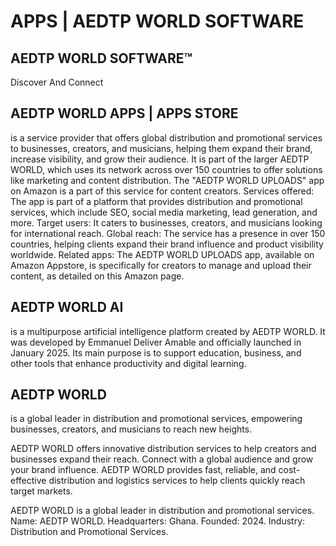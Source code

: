 # APPS | AEDTP WORLD SOFTWARE
<h2>AEDTP WORLD SOFTWARE™️</h2>

Discover And Connect

<h2> AEDTP WORLD APPS | APPS STORE </h2> is a service provider that offers global distribution and promotional services to businesses, creators, and musicians, helping them expand their brand, increase visibility, and grow their audience. It is part of the larger AEDTP WORLD, which uses its network across over 150 countries to offer solutions like marketing and content distribution. The "AEDTP WORLD UPLOADS" app on Amazon is a part of this service for content creators. 
Services offered: The app is part of a platform that provides distribution and promotional services, which include SEO, social media marketing, lead generation, and more. 
Target users: It caters to businesses, creators, and musicians looking for international reach. 
Global reach: The service has a presence in over 150 countries, helping clients expand their brand influence and product visibility worldwide. 
Related apps: The AEDTP WORLD UPLOADS app, available on Amazon Appstore, is specifically for creators to manage and upload their content, as detailed on this Amazon page. 

<h2>AEDTP WORLD AI</h2> is a multipurpose artificial intelligence platform created by AEDTP WORLD. It was developed by Emmanuel Deliver Amable and officially launched in January 2025. Its main purpose is to support education, business, and other tools that enhance productivity and digital learning.

<h2>AEDTP WORLD</h2> is a global leader in distribution and promotional services, empowering businesses, creators, and musicians to reach new heights.

AEDTP WORLD offers innovative distribution services to help creators and businesses expand their reach. Connect with a global audience and grow your brand influence. AEDTP WORLD provides fast, reliable, and cost-effective distribution and logistics services to help clients quickly reach target markets.

AEDTP WORLD is a global leader in distribution and promotional services. Name: AEDTP WORLD. Headquarters: Ghana. Founded: 2024. Industry: Distribution and Promotional Services.

